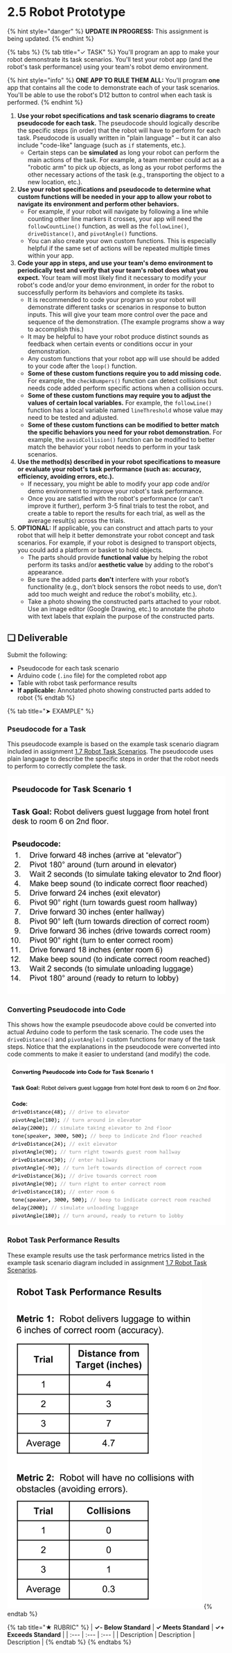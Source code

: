 # 2.5 Robot Prototype

{% hint style="danger" %}
**UPDATE IN PROGRESS:** This assignment is being updated.
{% endhint %}

{% tabs %}
{% tab title="✓ TASK" %}
You'll program an app to make your robot demonstrate its task scenarios. You'll test your robot app \(and the robot's task performance\) using your team's robot demo environment.

{% hint style="info" %}
**ONE APP TO RULE THEM ALL:** You'll program **one** app that contains all the code to demonstrate each of your task scenarios. You'll be able to use the robot's D12 button to control when each task is performed.
{% endhint %}

1. **Use your robot specifications and task scenario diagrams to create** **pseudocode for each task.** The pseudocode should logically describe the specific steps \(in order\) that the robot will have to perform for each task. Pseudocode is usually written in "plain language" – but it can also include "code-like" language \(such as `if` statements, etc.\).
   * Certain steps can be **simulated** as long your robot can perform the main actions of the task. For example, a team member could act as a "robotic arm" to pick up objects, as long as your robot performs the other necessary actions of the task \(e.g., transporting the object to a new location, etc.\).
2. **Use your robot specifications and pseudocode to determine what custom functions will be needed in your app to allow your robot to navigate its environment and perform other behaviors.**
   * For example, if your robot will navigate by following a line while counting other line markers it crosses, your app will need the `followCountLine()` function, as well as the `followLine()`, `driveDistance()`, and `pivotAngle()` functions.
   * You can also create your own custom functions. This is especially helpful if the same set of actions will be repeated multiple times within your app.
3. **Code your app in steps, and use your team's demo environment to periodically test and verify that your team's robot does what you expect.** Your team will most likely find it necessary to modify your robot's code and/or your demo environment, in order for the robot to successfully perform its behaviors and complete its tasks.
   * It is recommended to code your program so your robot will demonstrate different tasks or scenarios in response to button inputs. This will give your team more control over the pace and sequence of the demonstration. \(The example programs show a way to accomplish this.\)
   * It may be helpful to have your robot produce distinct sounds as feedback when certain events or conditions occur in your demonstration.
   * Any custom functions that your robot app will use should be added to your code after the `loop()` function.
   * **Some of these custom functions require you to add missing code.** For example, the `checkBumpers()` function can detect collisions but needs code added perform specific actions when a collision occurs.
   * **Some of these custom functions may require you to adjust the values of certain local variables.** For example, the `followLine()` function has a local variable named `lineThreshold` whose value may need to be tested and adjusted.
   * **Some of these custom functions can be modified to better match the specific behaviors you need for your robot demonstration.** For example, the `avoidCollision()` function can be modified to better match the behavior your robot needs to perform in your task scenarios.
4. **Use the method\(s\) described in your robot specifications to measure or evaluate your robot's task performance \(such as:  accuracy, efficiency, avoiding errors, etc.\).**
   * If necessary, you might be able to modify your app code and/or demo environment to improve your robot's task performance.
   * Once you are satisfied with the robot's performance \(or can't improve it further\), perform 3-5 final trials to test the robot, and create a table to report the results for each trial, as well as the average result\(s\) across the trials.
5. **OPTIONAL:**  If applicable, you can construct and attach parts to your robot that will help it better demonstrate your robot concept and task scenarios. For example, if your robot is designed to transport objects, you could add a platform or basket to hold objects.
   * The parts should provide **functional value** by helping the robot perform its tasks and/or **aesthetic value** by adding to the robot's appearance.
   * Be sure the added parts **don't** interfere with your robot’s functionality \(e.g., don’t block sensors the robot needs to use, don’t add too much weight and reduce the robot's mobility, etc.\).
   * Take a photo showing the constructed parts attached to your robot. Use an image editor \(Google Drawing, etc.\) to annotate the photo with text labels that explain the purpose of the constructed parts.

## **❏ Deliverable**

Submit the following:

* Pseudocode for each task scenario
* Arduino code \(`.ino` file\) for the completed robot app
* Table with robot task performance results
* **If applicable:**  Annotated photo showing constructed parts added to robot
{% endtab %}

{% tab title="➤ EXAMPLE" %}
### Pseudocode for a Task

This pseudocode example is based on the example task scenario diagram included in assignment [1.7 Robot Task Scenarios](../1-discover-and-define-problem/1.7-robot-task-scenarios.md). The pseudocode uses plain language to describe the specific steps in order that the robot needs to perform to correctly complete the task.

![](../../.gitbook/assets/pseudocode-example.png)

### Converting Pseudocode into Code

This shows how the example pseudocode above could be converted into actual Arduino code to perform the task scenario. The code uses the `driveDistance()` and `pivotAngle()` custom functions for many of the task steps. Notice that the explanations in the pseudocode were converted into code comments to make it easier to understand \(and modify\) the code.

![](../../.gitbook/assets/pseudocode-to-code-example.png)

### Robot Task Performance Results

These example results use the task performance metrics listed in the example task scenario diagram included in assignment [1.7 Robot Task Scenarios](../1-discover-and-define-problem/1.7-robot-task-scenarios.md).

![](../../.gitbook/assets/task-performance-example.png)
{% endtab %}

{% tab title="★ RUBRIC" %}
| **✓- Below Standard** | **✓ Meets Standard** | **✓+ Exceeds Standard** |
| :--- | :--- | :--- |
| Description | Description | Description |
{% endtab %}
{% endtabs %}

